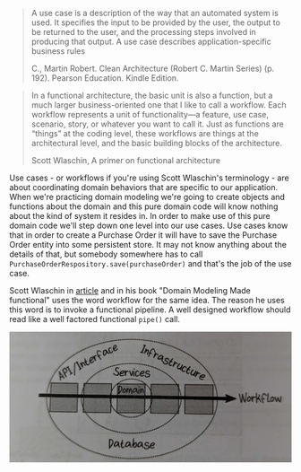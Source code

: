 > A use case is a description of the way that an automated system is used. It specifies the input to be provided by the user, the output to be returned to the user, and the processing steps involved in producing that output. A use case describes application-specific business rules
>
> C., Martin Robert. Clean Architecture (Robert C. Martin Series) (p. 192). Pearson Education. Kindle Edition.

> In a functional architecture, the basic unit is also a function, but a much larger business-oriented one that I like to call a workflow. Each workflow represents a unit of functionality—a feature, use case, scenario, story, or whatever you want to call it. Just as functions are “things” at the coding level, these workflows are things at the architectural level, and the basic building blocks of the architecture.
>
> Scott Wlaschin, A primer on functional architecture

Use cases - or workflows if you're using Scott Wlaschin's terminology - are about coordinating domain behaviors that are specific to our application. When we're practicing domain modeling we're going to create objects and functions about the domain and this pure domain code will know nothing about the kind of system it resides in. In order to make use of this pure domain code we'll step down one level into our use cases. Use cases know that in order to create a Purchase Order it will have to save the Purchase Order entity into some persistent store. It may not know anything about the details of that, but somebody somewhere has to call `PurchaseOrderRespository.save(purchaseOrder)` and that's the job of the use case.

Scott Wlaschin in [article](https://increment.com/software-architecture/primer-on-functional-architecture/) and in his book "Domain Modeling Made functional" uses the word workflow for the same idea. The reason he uses this word is to invoke a functional pipeline. A well designed workflow should read like a well factored functional `pipe()` call.

![Workflow Diagram](./workflow-diagram.jpg)
